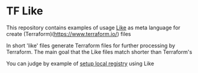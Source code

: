 ﻿# TF Like

This repository contains examples of usage [Like](https://github.com/beysed/like) as meta language for create (Terraform)(https://www.terraform.io/) files

In short 'like' files generate Terraform files for further processing by Terraform. The main goal that the Like files match shorter than Terraform's

You can judge by example of [setup local registry](https://github.com/beysed/tf-like/tree/main/k8s_registry) using Like


